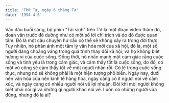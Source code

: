 ```yaml
---
title: 'Thứ Tư, ngày 6 tháng Tư'
date: '1994-4-6'
---
```


Vào đầu buổi sáng, bộ phim "Tái sinh" trên TV là một đoạn video thăm dò, đoạn văn trước đó dường như có một số lời chỉ trích và do đó được quan tâm. Đó là một câu chuyện hư cấu có thể sẽ không xảy ra trong đời thực. Tuy nhiên, nó phản ánh một tâm lý văn hóa mới của xã hội, đó là, một số người đang choáng váng trong quá trình thay đổi xã hội, và họ không biết hương vị của cuộc sống. Đồng thời, nó nhấn mạnh một cảm giác rằng cuộc sống và tình yêu là trong cảm giác, và cảm thấy tốt là cuộc sống, do đó, có một vũ công sẽ cảm thấy tốt về một người nhàn rỗi. Có lẽ trong cuộc sống thực, nhưng nó sẽ không phải là một hiện tượng phổ biến. Ngày nay, dưới nền văn hóa của nền kinh tế hàng hóa, ngày càng có ít người nói về cảm xúc, và ngày càng có nhiều người nói về lợi nhuận. Đôi khi mọi người không biết phải nói gì và những gì người khác nói về. Luôn có những người vừa đúng, nhưng đó là ai?

